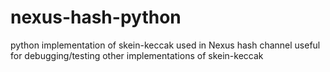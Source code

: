 # nexus-hash-python
 python implementation of skein-keccak used in Nexus hash channel
 useful for debugging/testing other implementations of skein-keccak
